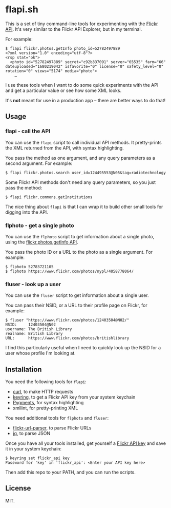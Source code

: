 # flapi.sh

This is a set of tiny command-line tools for experimenting with the [Flickr API].
It's very similar to the Flickr API Explorer, but in my terminal.

For example:

```console
$ flapi flickr.photos.getInfo photo_id=52782497889
<?xml version="1.0" encoding="utf-8"?>
<rsp stat="ok">
  <photo id="52782497889" secret="c92b337091" server="65535" farm="66" dateuploaded="1680219042" isfavorite="0" license="0" safety_level="0" rotation="0" views="5174" media="photo">
    …
```

I use these tools when I want to do some quick experiments with the API and get a particular value or see how some XML looks.

It's **not** meant for use in a production app – there are better ways to do that!

[Flickr API]: https://www.flickr.com/services/api/

## Usage

### flapi - call the API

You can use the `flapi` script to call individual API methods.
It pretty-prints the XML returned from the API, with syntax highlighting.

You pass the method as one argument, and any query parameters as a second argument.
For example:

```console
$ flapi flickr.photos.search user_id=124495553@N05&tag=radiotechnology
```

Some Flickr API methods don't need any query parameters, so you just pass the method:

```console
$ flapi flickr.commons.getInstitutions
```

The nice thing about `flapi` is that I can wrap it to build other small tools for digging into the API.

### flphoto - get a single photo

You can use the `flphoto` script to get information about a single photo, using the [flickr.photos.getInfo API](https://www.flickr.com/services/api/flickr.photos.getInfo.html).

You pass the photo ID or a URL to the photo as a single argument.
For example:

```console
$ flphoto 52783721105
$ flphoto https://www.flickr.com/photos/nypl/4058778064/
```

### fluser - look up a user

You can use the `fluser` script to get information about a single user.

You can pass their NSID, or a URL to their profile page on Flickr, for example:

```console
$ fluser "https://www.flickr.com/photos/12403504@N02/"
NSID:     12403504@N02
username: The British Library
realname: British Library
URL:      https://www.flickr.com/photos/britishlibrary
```

I find this particularly useful when I need to quickly look up the NSID for a user whose profile I'm looking at.

## Installation

You need the following tools for `flapi`:

*   [curl](https://curl.se/), to make HTTP requests
*   [keyring](https://github.com/jaraco/keyring), to get a Flickr API key from your system keychain
*   [Pygments](https://pygments.org/), for syntax highlighting
*   xmllint, for pretty-printing XML

You need additional tools for `flphoto` and `fluser`:

*   [flickr-url-parser](https://pypi.org/project/flickr-url-parser/), to parse Flickr URLs
*   [jq](https://jqlang.github.io/jq/), to parse JSON

Once you have all your tools installed, get yourself a [Flickr API key](https://www.flickr.com/services/api/) and save it in your system keychain:

```console
$ keyring set flickr_api key
Password for 'key' in 'flickr_api': <Enter your API key here>
```

Then add this repo to your PATH, and you can run the scripts.

## License

MIT.

